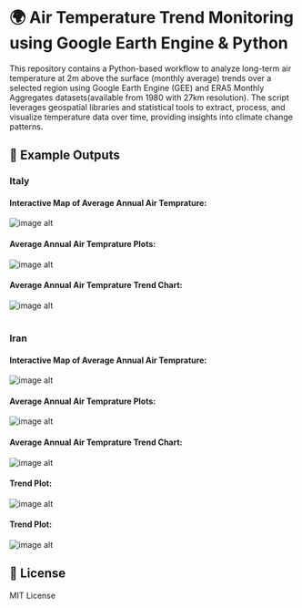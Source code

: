 # 🌍 Air Temperature Trend Monitoring using Google Earth Engine & Python
This repository contains a Python-based workflow to analyze long-term air temperature at 2m above the surface (monthly average) trends over a selected region using Google Earth Engine (GEE) and ERA5 Monthly Aggregates datasets(available from 1980 with 27km resolution). The script leverages geospatial libraries and statistical tools to extract, process, and visualize temperature data over time, providing insights into climate change patterns.

## 📸 Example Outputs

### Italy

#### Interactive Map of Average Annual Air Temprature:
![image alt]()



#### Average Annual Air Temprature Plots:
![image alt](https://github.com/SaeidDaliriSusefi/AirTemperature-Trend-Monitoring/blob/5319505a402b06d8bc4da7583ac5714d8dd1a466/Images/Plots_Italy.png)


#### Average Annual Air Temprature Trend Chart:
![image alt]()







#

### Iran

#### Interactive Map of Average Annual Air Temprature:
![image alt](https://github.com/SaeidDaliriSusefi/AirTemperature-Trend-Monitoring/blob/721099228520d837f84fead4b6489865ce55e906/Images/Interactive%20Map.PNG)



#### Average Annual Air Temprature Plots:
![image alt](https://github.com/SaeidDaliriSusefi/AirTemperature-Trend-Monitoring/blob/932157b785e9109cda9ab443bfb8ba0fc07e52a4/Images/Plots_Iran.png)


#### Average Annual Air Temprature Trend Chart:
![image alt](https://github.com/SaeidDaliriSusefi/AirTemperature-Trend-Monitoring/blob/7524f7218a0c457f75755109df9c479000378a65/Images/Trend_Chart_Iran.png)

#### Trend Plot:
![image alt](https://github.com/SaeidDaliriSusefi/AirTemperature-Trend-Monitoring/blob/6f508949ca7e3e1c4359f688053bac799d20c55e/Images/Trend_Plot_Iran.png)








#### Trend Plot:
![image alt]()





## 📜 License
MIT License


